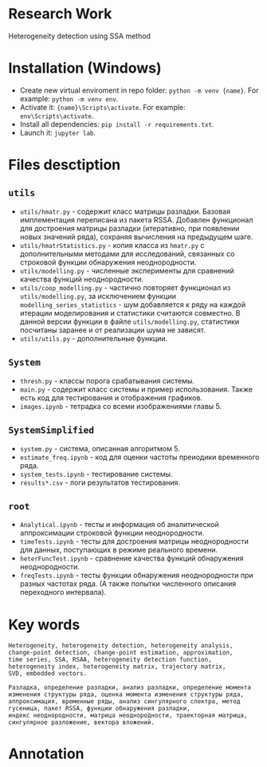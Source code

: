 # Research Work
Heterogeneity detection using SSA method


# Installation (Windows)

* Create new virtual enviroment in repo folder: `python -m venv {name}`. For example: `python -m venv env`.
* Activate it: `{name}\Scripts\activate`. For example: `env\Scripts\activate`.
* Install all dependencies: `pip install -r requirements.txt`.
* Launch it: `jupyter lab`.

# Files desctiption

## `utils`
* `utils/hmatr.py` - содержит класс матрицы разладки. Базовая имплементация переписана из пакета RSSA. Добавлен функционал для достроения матрицы разладки (итеративно, при появлении новых значений ряда), сохраняя вычисления на предыдущем шаге.
* `utils/hmatrStatistics.py` - копия класса из `hmatr.py` с дополнительными методами для исследований, связанных со строковой функции обнаружения неоднородности.
* `utils/modelling.py` - численные эксперименты для сравнений качества функций неоднородности.
* `utils/coop_modelling.py` - частично повторяет функционал из `utils/modelling.py`, за исключением функции `modelling_series_statistics` - шум добавляется к ряду на каждой итерации моделирования и статистики считаются совместно. В данной версии функции в файле `utils/modelling.py`, статистики посчитаны заранее и от реализации шума не зависят.
* `utils/utils.py` - дополнительные функции.

## `System`
* `thresh.py` - классы порога срабатывания системы.
* `main.py` - содержит класс системы и пример использования. Также есть код для тестирования и отображения графиков.
* `images.ipynb` - тетрадка со всеми изображениями главы 5.


## `SystemSimplified`
* `system.py` - система, описанная алгоритмом 5.
* `estimate_freq.ipynb` - код для оценки частоты преиодики временного ряда.
* `system_tests.ipynb` - тестирование системы.
* `results*.csv` - логи результатов тестирования.

## `root`
* `Analytical.ipynb` - тесты и информация об аналитической аппроксимации строковой функции неоднородности.
* `timeTests.ipynb` - тесты для достроения матрицы неоднородности для данных, поступающих в режиме реального времени.
* `heterFuncTest.ipynb` - сравнение качества функций обнаружения неоднородности.
* `freqTests.ipynb` - тесты функции обнаружения неоднородности при разных частотах ряда. (А также попытки численного описания переходного интервала).



# Key words
```
Heterogeneity, heterogeneity detection, heterogeneity analysis, change-point detection, change-point estimation, approximation, 
time series, SSA, RSAA, heterogeneity detection function, heterogeneity index, heterogeneity matrix, trajectory matrix, 
SVD, embedded vectors.
```

```
Разладка, определение разладки, анализ разладки, определение момента изменения структуры ряда, оценка момента изменения структуры ряда,
аппроксимация, временные ряды, анализ сингулярного спектра, метод гусеница, пакет RSSA, функции обнаружения разладки,
индекс неоднородности, матрица неоднородности, траекторная матрица, сингулярное разложение, вектора вложений.
```

# Annotation
```

```